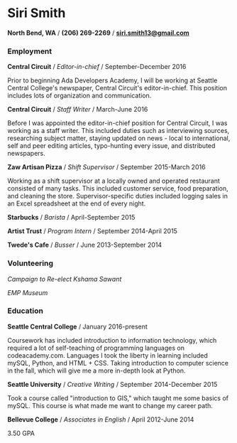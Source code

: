 # Siri Smith
**North Bend, WA** / **(206) 269-2269** / **siri.smith13@gmail.com**

### Employment

**Central Circuit** /  _Editor-in-chief_ / September-December 2016

Prior to beginning Ada Developers Academy, I will be working at Seattle Central College's newspaper, Central Circuit's editor-in-chief. This position includes lots of organization and communication.

**Central Circuit** / _Staff Writer_ / March-June 2016

Before I was appointed the editor-in-chief position for Central Circuit, I was working as a staff writer. This included duties such as interviewing sources, researching subject matter, staying updated on news - local to international, self and peer editing articles, typo-hunting every issue, and distributed newspapers.

**Zaw Artisan Pizza** / _Shift Supervisor_ / September 2015-March 2016

Working as a shift supervisor at a locally owned and operated restaurant consisted of many tasks. This included customer service, food preparation, and cleaning the store. Supervisor-specific duties included logging sales in an Excel spreadsheet at the end of every night.

**Starbucks** / _Barista_ / April-September 2015

**Artist Trust** / _Program Intern_ / September 2014-April 2015

**Twede's Cafe** / _Busser_ / June 2013-September 2014

### Volunteering

_Campaign to Re-elect Kshama Sawant_

_EMP Museum_

### Education

**Seattle Central College** / January 2016-present

Coursework has included introduction to information technology, which required a lot of self-teaching of programming languages on codeacademy.com. Languages I took the liberty in learning included mySQL, Python, and HTML + CSS. Taking introduction to computer science in the fall, which will give me a more in-depth look at Python.

**Seattle University** / _Creative Writing_ / September 2014-December 2015

Took a course called "introduction to GIS," which taught me some basics of mySQL. This course is what made me want to change my career path.

**Bellevue College** / _Associates in English_ / April 2012-June 2014

3.50 GPA

